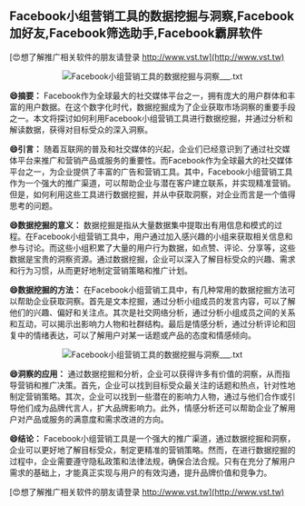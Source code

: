 ## **Facebook小组营销工具的数据挖掘与洞察,Facebook加好友,Facebook筛选助手,Facebook霸屏软件**

[😍想了解推广相关软件的朋友请登录 http://www.vst.tw](http://www.vst.tw)

 <center><img src="https://vst.tw/MP4/tuiguang/png/5.png" alt="Facebook小组营销工具的数据挖掘与洞察___.txt"></center>

**😄摘要：**
Facebook作为全球最大的社交媒体平台之一，拥有庞大的用户群体和丰富的用户数据。在这个数字化时代，数据挖掘成为了企业获取市场洞察的重要手段之一。本文将探讨如何利用Facebook小组营销工具进行数据挖掘，并通过分析和解读数据，获得对目标受众的深入洞察。

**😄引言：**
随着互联网的普及和社交媒体的兴起，企业们已经意识到了通过社交媒体平台来推广和营销产品或服务的重要性。而Facebook作为全球最大的社交媒体平台之一，为企业提供了丰富的广告和营销工具。其中，Facebook小组营销工具作为一个强大的推广渠道，可以帮助企业与潜在客户建立联系，并实现精准营销。但是，如何利用这些工具进行数据挖掘，并从中获取洞察，对企业而言是一个值得思考的问题。

**😄数据挖掘的意义：**
数据挖掘是指从大量数据集中提取出有用信息和模式的过程。在Facebook小组营销工具中，用户通过加入感兴趣的小组来获取相关信息和参与讨论。而这些小组积累了大量的用户行为数据，如点赞、评论、分享等，这些数据是宝贵的洞察资源。通过数据挖掘，企业可以深入了解目标受众的兴趣、需求和行为习惯，从而更好地制定营销策略和推广计划。

**😄数据挖掘的方法：**
在Facebook小组营销工具中，有几种常用的数据挖掘方法可以帮助企业获取洞察。首先是文本挖掘，通过分析小组成员的发言内容，可以了解他们的兴趣、偏好和关注点。其次是社交网络分析，通过分析小组成员之间的关系和互动，可以揭示出影响力人物和社群结构。最后是情感分析，通过分析评论和回复中的情绪表达，可以了解用户对某一话题或产品的态度和情感倾向。

 <center><img src="https://vst.tw/MP4/tuiguang/png/4.png" alt="Facebook小组营销工具的数据挖掘与洞察___.txt"></center>

**😄洞察的应用：**
通过数据挖掘和分析，企业可以获得许多有价值的洞察，从而指导营销和推广决策。首先，企业可以找到目标受众最关注的话题和热点，针对性地制定营销策略。其次，企业可以找到一些潜在的影响力人物，通过与他们合作或引导他们成为品牌代言人，扩大品牌影响力。此外，情感分析还可以帮助企业了解用户对产品或服务的满意度和需求改进的方向。

**😄结论：**
Facebook小组营销工具是一个强大的推广渠道，通过数据挖掘和洞察，企业可以更好地了解目标受众，制定更精准的营销策略。然而，在进行数据挖掘的过程中，企业需要遵守隐私政策和法律法规，确保合法合规。只有在充分了解用户需求的基础上，才能真正实现与用户的有效沟通，提升品牌价值和竞争力。

[😍想了解推广相关软件的朋友请登录 http://www.vst.tw](http://www.vst.tw)




